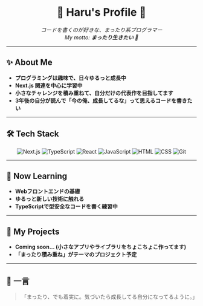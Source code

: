 <h1 align="center">🌿 Haru's Profile 🌿</h1>
<p align="center">
  <em>コードを書くのが好きな、まったり系プログラマー</em><br/>
  <em>My motto: <b>まったり生きたい</b> 🫧</em>
</p>

---

## ✨ About Me

- **プログラミングは趣味で、日々ゆるっと成長中**
- **Next.js 関連を中心に学習中**
- **小さなチャレンジを積み重ねて、自分だけの代表作を目指してます**
- **3年後の自分が読んで「今の俺、成長してるな」って思えるコードを書きたい**

---

## 🛠 Tech Stack

<p align="center">
  <img src="https://img.shields.io/badge/Next.js-000?style=for-the-badge&logo=next.js&logoColor=white" alt="Next.js">
  <img src="https://img.shields.io/badge/TypeScript-3178C6?style=for-the-badge&logo=typescript&logoColor=white" alt="TypeScript">
  <img src="https://img.shields.io/badge/React-61DAFB?style=for-the-badge&logo=react&logoColor=white" alt="React">
  <img src="https://img.shields.io/badge/JavaScript-F7DF1E?style=for-the-badge&logo=javascript&logoColor=black" alt="JavaScript">
  <img src="https://img.shields.io/badge/HTML-E34F26?style=for-the-badge&logo=html5&logoColor=white" alt="HTML">
  <img src="https://img.shields.io/badge/CSS-1572B6?style=for-the-badge&logo=css3&logoColor=white" alt="CSS">
  <img src="https://img.shields.io/badge/Git-F05032?style=for-the-badge&logo=git&logoColor=white" alt="Git">
</p>


---

## 🌱 Now Learning

- **Webフロントエンドの基礎**
- **ゆるっと新しい技術に触れる**
- **TypeScriptで型安全なコードを書く練習中**

---

## 🚀 My Projects

- **Coming soon... (小さなアプリやライブラリをちょこちょこ作ってます)**
- **「まったり積み重ね」がテーマのプロジェクト予定**

---

## 📝 一言

> 「まったり、でも着実に。気づいたら成長してる自分になってるように。」
